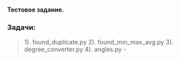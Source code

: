 #### Тестовое задание.
### Задачи:

>1). found_duplicate.py
>2). found_min_max_avg.py
>3). degree_converter.py
>4). angles.py - 
